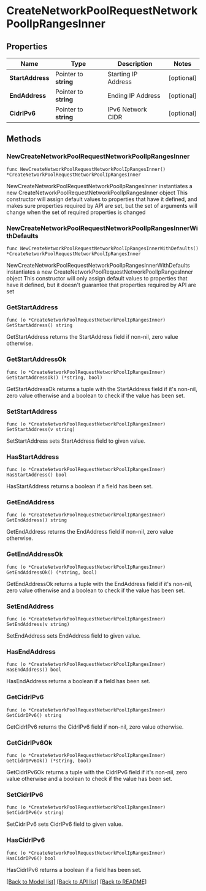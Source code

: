 # CreateNetworkPoolRequestNetworkPoolIpRangesInner

## Properties

Name | Type | Description | Notes
------------ | ------------- | ------------- | -------------
**StartAddress** | Pointer to **string** | Starting IP Address | [optional] 
**EndAddress** | Pointer to **string** | Ending IP Address | [optional] 
**CidrIPv6** | Pointer to **string** | IPv6 Network CIDR | [optional] 

## Methods

### NewCreateNetworkPoolRequestNetworkPoolIpRangesInner

`func NewCreateNetworkPoolRequestNetworkPoolIpRangesInner() *CreateNetworkPoolRequestNetworkPoolIpRangesInner`

NewCreateNetworkPoolRequestNetworkPoolIpRangesInner instantiates a new CreateNetworkPoolRequestNetworkPoolIpRangesInner object
This constructor will assign default values to properties that have it defined,
and makes sure properties required by API are set, but the set of arguments
will change when the set of required properties is changed

### NewCreateNetworkPoolRequestNetworkPoolIpRangesInnerWithDefaults

`func NewCreateNetworkPoolRequestNetworkPoolIpRangesInnerWithDefaults() *CreateNetworkPoolRequestNetworkPoolIpRangesInner`

NewCreateNetworkPoolRequestNetworkPoolIpRangesInnerWithDefaults instantiates a new CreateNetworkPoolRequestNetworkPoolIpRangesInner object
This constructor will only assign default values to properties that have it defined,
but it doesn't guarantee that properties required by API are set

### GetStartAddress

`func (o *CreateNetworkPoolRequestNetworkPoolIpRangesInner) GetStartAddress() string`

GetStartAddress returns the StartAddress field if non-nil, zero value otherwise.

### GetStartAddressOk

`func (o *CreateNetworkPoolRequestNetworkPoolIpRangesInner) GetStartAddressOk() (*string, bool)`

GetStartAddressOk returns a tuple with the StartAddress field if it's non-nil, zero value otherwise
and a boolean to check if the value has been set.

### SetStartAddress

`func (o *CreateNetworkPoolRequestNetworkPoolIpRangesInner) SetStartAddress(v string)`

SetStartAddress sets StartAddress field to given value.

### HasStartAddress

`func (o *CreateNetworkPoolRequestNetworkPoolIpRangesInner) HasStartAddress() bool`

HasStartAddress returns a boolean if a field has been set.

### GetEndAddress

`func (o *CreateNetworkPoolRequestNetworkPoolIpRangesInner) GetEndAddress() string`

GetEndAddress returns the EndAddress field if non-nil, zero value otherwise.

### GetEndAddressOk

`func (o *CreateNetworkPoolRequestNetworkPoolIpRangesInner) GetEndAddressOk() (*string, bool)`

GetEndAddressOk returns a tuple with the EndAddress field if it's non-nil, zero value otherwise
and a boolean to check if the value has been set.

### SetEndAddress

`func (o *CreateNetworkPoolRequestNetworkPoolIpRangesInner) SetEndAddress(v string)`

SetEndAddress sets EndAddress field to given value.

### HasEndAddress

`func (o *CreateNetworkPoolRequestNetworkPoolIpRangesInner) HasEndAddress() bool`

HasEndAddress returns a boolean if a field has been set.

### GetCidrIPv6

`func (o *CreateNetworkPoolRequestNetworkPoolIpRangesInner) GetCidrIPv6() string`

GetCidrIPv6 returns the CidrIPv6 field if non-nil, zero value otherwise.

### GetCidrIPv6Ok

`func (o *CreateNetworkPoolRequestNetworkPoolIpRangesInner) GetCidrIPv6Ok() (*string, bool)`

GetCidrIPv6Ok returns a tuple with the CidrIPv6 field if it's non-nil, zero value otherwise
and a boolean to check if the value has been set.

### SetCidrIPv6

`func (o *CreateNetworkPoolRequestNetworkPoolIpRangesInner) SetCidrIPv6(v string)`

SetCidrIPv6 sets CidrIPv6 field to given value.

### HasCidrIPv6

`func (o *CreateNetworkPoolRequestNetworkPoolIpRangesInner) HasCidrIPv6() bool`

HasCidrIPv6 returns a boolean if a field has been set.


[[Back to Model list]](../README.md#documentation-for-models) [[Back to API list]](../README.md#documentation-for-api-endpoints) [[Back to README]](../README.md)


